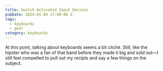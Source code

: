 ```yaml
---
title: Switch Activated Input Devices
pubDate: 2024-01-09 17:00:00 Z
tags: 
  - keyboards
  - gear
category: keyboards
---
```


At this point, talking about keyboards seems a bit cliché. Still, like the hipster who was a fan of that band before they made it big and sold out—I still feel compelled to pull out my recipts and say a few things on the subject.


